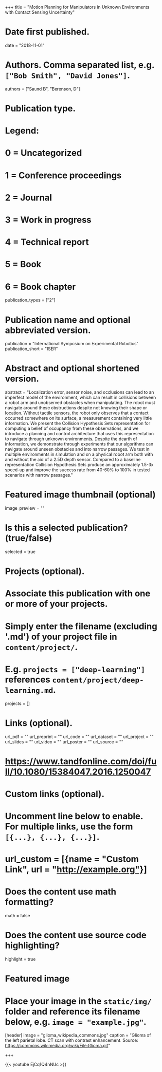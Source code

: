 +++
title = "Motion Planning for Manipulators in Unknown Environments with Contact Sensing Uncertainty"

# Date first published.
date = "2018-11-01"

# Authors. Comma separated list, e.g. `["Bob Smith", "David Jones"]`.
authors = ["Saund B", "Berenson, D"]
# Publication type.
# Legend:
# 0 = Uncategorized
# 1 = Conference proceedings
# 2 = Journal
# 3 = Work in progress
# 4 = Technical report
# 5 = Book
# 6 = Book chapter
publication_types = ["2"]

# Publication name and optional abbreviated version.
publication = "International Symposium on Experimental Robotics"
publication_short = "ISER"

# Abstract and optional shortened version.
abstract = "Localization error, sensor noise, and occlusions can lead to an imperfect model of the environment, which can result in collisions between a robot arm and unobserved obstacles when manipulating. The robot must navigate around these obstructions despite not knowing their shape or location. Without tactile sensors, the robot only observes that a contact occurred somewhere on its surface, a measurement containing very little information. We present the Collision Hypothesis Sets representation for computing a belief of occupancy from these observations, and we introduce a planning and control architecture that uses this representation to navigate through unknown environments. Despite the dearth of information, we demonstrate through experiments that our algorithms can navigate around unseen obstacles and into narrow passages. We test in multiple environments in simulation and on a physical robot arm both with and without the aid of a 2.5D depth sensor. Compared to a baseline representation Collision Hypothesis Sets produce an approximately 1.5-3x speed-up and improve the success rate from 40-60% to 100% in tested scenarios with narrow passages."

# Featured image thumbnail (optional)
image_preview = ""

# Is this a selected publication? (true/false)
selected = true

# Projects (optional).
#   Associate this publication with one or more of your projects.
#   Simply enter the filename (excluding '.md') of your project file in `content/project/`.
#   E.g. `projects = ["deep-learning"]` references `content/project/deep-learning.md`.
projects = []

# Links (optional).
url_pdf = ""
url_preprint = ""
url_code = ""
url_dataset = ""
url_project = ""
url_slides = ""
url_video = ""
url_poster = ""
url_source = ""
# https://www.tandfonline.com/doi/full/10.1080/15384047.2016.1250047

# Custom links (optional).
#   Uncomment line below to enable. For multiple links, use the form `[{...}, {...}, {...}]`.
# url_custom = [{name = "Custom Link", url = "http://example.org"}]

# Does the content use math formatting?
math = false

# Does the content use source code highlighting?
highlight = true

# Featured image
# Place your image in the `static/img/` folder and reference its filename below, e.g. `image = "example.jpg"`.
[header]
image = "glioma_wikipedia_commons.jpg"
caption = "Glioma of the left parietal lobe. CT scan with contrast enhancement. Source: https://commons.wikimedia.org/wiki/File:Glioma.gif"

+++

{{< youtube EjCq1Q4nNUc >}}
